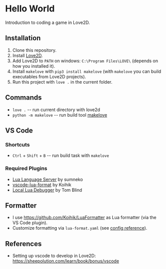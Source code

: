 # Hello World

Introduction to coding a game in Love2D.


## Installation

1. Clone this repository.
2. Install [Love2D](https://love2d.org/).
3. Add Love2D to `PATH` on windows: `C:\Program Files\LOVE\` (depends on how you installed it).
4. Install `makelove` with `pip3 install makelove` (with `makelove` you can build executables from Love2D projects).
5. Run this project with `love .` in the current folder.


## Commands

* `love .` -- run current directory with love2d
* `python -m makelove` -- run build tool [makelove](https://pypi.org/project/makelove/)


## VS Code 

### Shortcuts

* `Ctrl` + `Shift` + `B` -- run build task with `makelove`


### Required Plugins

* [Lua Language Server](https://marketplace.visualstudio.com/items?itemName=sumneko.lua) by sumneko
* [vscode-lua-format](https://marketplace.visualstudio.com/items?itemName=Koihik.vscode-lua-format) by Koihik
* [Local Lua Debugger](https://marketplace.visualstudio.com/items?itemName=tomblind.local-lua-debugger-vscode) by Tom Blind


## Formatter

* I use https://github.com/Koihik/LuaFormatter as Lua formatter (via the VS Code plugin).
* Customize formatting via `lua-format.yaml` (see [config reference](https://github.com/Koihik/LuaFormatter/blob/master/docs/Style-Config.md)).


## References

* Setting up vscode to develop in Love2D: https://sheepolution.com/learn/book/bonus/vscode
